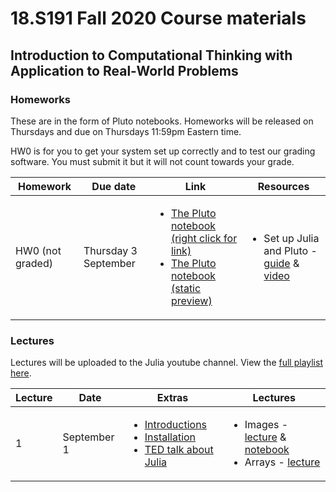 <h1> 18.S191 Fall 2020 Course materials</h1>
<h2> Introduction to Computational Thinking with Application to Real-World Problems</h2>

<h3> Homeworks </h3>
These are in the form of Pluto notebooks.  Homeworks will be released on Thursdays and due on Thursdays 11:59pm Eastern time.

HW0 is for you to get your system set up correctly and to test our grading software. You must submit it but it will not count towards your grade.

|Homework|Due date|Link|Resources|
|--|--|--|--|
|HW0 (not graded) | Thursday 3 September |  <ul> <li>[The Pluto notebook (right click for link)][jl:hw0]</li><li>[The Pluto notebook (static preview)][html:hw0]</li>  </ul> | <ul> <li>Set up Julia and Pluto - [guide][md:setup] & [video][video:1pluto] </li> </ul> | 


[md:setup]:https://github.com/mitmath/18S191/blob/master/homework/homework0/Installing%20Julia%20%2B%20Pluto.md
[jl:hw0]:https://github.com/mitmath/18S191/blob/master/homework/homework0/hw0.jl
[html:hw0]:https://htmlpreview.github.io/?https://github.com/mitmath/18S191/blob/master/homework/homework0/hw0.html

<h3> Lectures  </h3>

Lectures will be uploaded to the Julia youtube channel. View the [full playlist here](https://www.youtube.com/playlist?list=PLP8iPy9hna6Q2Kr16aWPOKE0dz9OnsnIJ).

 

| Lecture         | Date        |  Extras                                               | Lectures               | 
| -----------     | ----------- |  ---------------------------------------------------- | ---------------------- |
| 1               | September 1 | <ul><li>[Introductions][video:1intros]</li><li> [Installation][video:1pluto]</li><li> [TED talk about Julia][video:1ted]</li></ul> | <ul><li>Images - [lecture][video:1images] & [notebook][jl:1images]</li><li> Arrays - [lecture][video:1arrays]</li></ul> |
 
 


[video:1intros]:https://www.youtube.com/watch?v=vxjRWtWoD_w
[video:1ted]:https://www.youtube.com/watch?v=qGW0GT1rCvs&list=PLP8iPy9hna6Q2Kr16aWPOKE0dz9OnsnIJ&index=6&t=0s
[video:1pluto]:https://www.youtube.com/watch?v=OOjKEgbt8AI

[video:1images]:https://www.youtube.com/watch?v=DGojI9xcCfg
[jl:1images]:https://github.com/mitmath/18S191/blob/master/lecture_notebooks/Lecture%201%20-%20Images.jl
[video:1arrays]:https://www.youtube.com/watch?v=foN1_hAGfNg&list=PLP8iPy9hna6Q2Kr16aWPOKE0dz9OnsnIJ&index=4&t=0s

